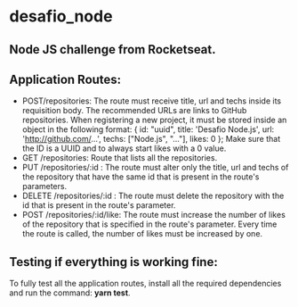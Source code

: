 # desafio_node

## Node JS challenge from Rocketseat.

## Application Routes:

- POST/repositories: The route must receive title, url and techs inside its requisition body. The recommended URLs are links to GitHub repositories. 
When registering a new project, it must be stored inside an object in the following format: { id: "uuid", title: 'Desafio Node.js', url: 'http://github.com/...',
techs: ["Node.js", "..."], likes: 0 }; Make sure that the ID is a UUID and to always start likes with a 0 value. 
- GET /repositories: Route that lists all the repositories.
- PUT /repositories/:id : The route must alter only the title, url and techs of the repository that have the same id that is present in the route's parameters. 
- DELETE /repositories/:id : The route must delete the repository with the id that is present in the route's parameter. 
- POST /repositories/:id/like: The route must increase the number of likes of the repository that is specified in the route's parameter. 
Every time the route is called, the number of likes must be increased by one. 

## Testing if everything is working fine:

To fully test all the application routes, install all the required dependencies and run the command: **yarn test**. 
